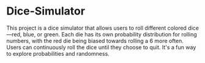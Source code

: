 # Dice-Simulator
This project is a dice simulator that allows users to roll different colored dice—red, blue, or green. Each die has its own probability distribution for rolling numbers, with the red die being biased towards rolling a 6 more often. Users can continuously roll the dice until they choose to quit. It's a fun way to explore probabilities and randomness.
